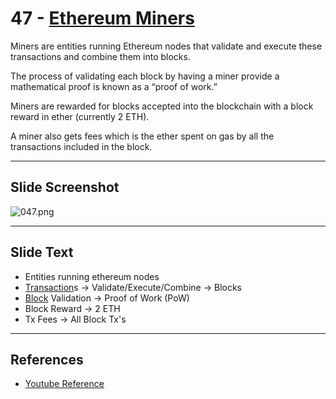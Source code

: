 # 47 - [Ethereum Miners](Ethereum%20Miners.md)

Miners are entities running Ethereum nodes that validate and execute these transactions and combine them into blocks. 

The process of validating each block by having a miner provide a mathematical proof is known as a “proof of work.” 

Miners are rewarded for blocks accepted into the blockchain with a block reward in ether (currently 2 ETH). 

A miner also gets fees which is the ether spent on gas by all the transactions included in the block.

___
## Slide Screenshot
![047.png](../../images/1.%20Ethereum%20101/047.png)
___
## Slide Text
- Entities running ethereum nodes
- [Transaction](Transaction.md)s -> Validate/Execute/Combine -> Blocks
- [Block](Block.md) Validation -> Proof of Work (PoW)
- Block Reward -> 2 ETH
- Tx Fees -> All Block Tx's
___
## References
- [Youtube Reference](https://youtu.be/ltvTIr4K63s?t=450)

